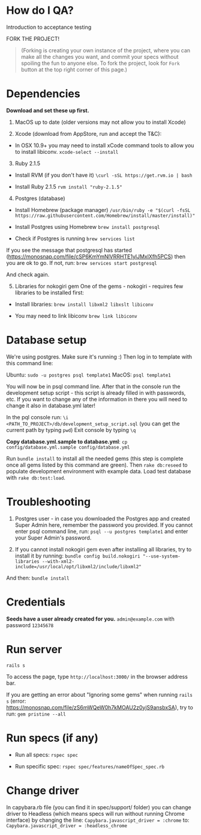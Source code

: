 # How do I QA?
Introduction to acceptance testing

FORK THE PROJECT!
>(Forking is creating your own instance of the project, where you can make all the changes you want, and commit your specs without spoiling the fun to anyone else. To fork the project, look for `Fork` button at the top right corner of this page.)

# Dependencies
**Download and set these up first.**

1. MacOS up to date (older versions may not allow you to install Xcode)

2. Xcode (download from AppStore, run and accept the T&C):

- In OSX 10.9+ you may need to install xCode command tools to allow you to install libiconv.
`xcode-select --install`

3. Ruby 2.1.5
- Install RVM (if you don't have it)
`\curl -sSL https://get.rvm.io | bash`

- Install Ruby 2.1.5
`rvm install "ruby-2.1.5"`

4. Postgres (database)
- Install Homebrew (package manager)
`/usr/bin/ruby -e "$(curl -fsSL https://raw.githubusercontent.com/Homebrew/install/master/install)"`

- Install Postgres using Homebrew
`brew install postgresql`

- Check if Postgres is running
`brew services list`

If you see the message that postgresql has started (https://monosnap.com/file/cSP6KmYmNlVRRHTE1ylJMxlXfh5PCS) then you are ok to go. If not, run:
`brew services start postgresql`

And check again.

5. Libraries for nokogiri gem
One of the gems - nokogiri - requires few libraries to be installed first:

- Install libraries:
`brew install libxml2 libxslt libiconv`

- You may need to link libiconv
`brew link libiconv`

# Database setup
We're using postgres. Make sure it's running :) Then log in to template with this command line:

Ubuntu: `sudo -u postgres psql template1`
MacOS: `psql template1`

You will now be in psql command line.
After that in the console run the development setup script - this script is already filled in with passwords, etc.
If you want to change any of the information in there you will need to change it also in database.yml later!

In the pql console run: `\i <PATH_TO_PROJECT>/db/development_setup_script.sql` (you can get the current path by typing `pwd`)
Exit console by typing `\q`

**Copy database.yml.sample to database.yml**:
`cp config/database.yml.sample config/database.yml`

Run `bundle install` to install all the needed gems (this step is complete once all gems listed by this command are green).
Then `rake db:reseed` to populate development environment with example data.
Load test database with `rake db:test:load`.

# Troubleshooting
1. Postgres user - in case you downloaded the Postgres app and created Super Admin here, remember the password you provided. If you cannot enter psql command line, run:
`psql --u postgres template1`
and enter your Super Admin's password.

2. If you cannot install nokogiri gem even after installing all libraries, try to install it by running:
`bundle config build.nokogiri "--use-system-libraries --with-xml2-include=/usr/local/opt/libxml2/include/libxml2"`

And then:
`bundle install`

# Credentials
**Seeds have a user already created for you.**
`admin@example.com` with password `12345678`

# Run server
`rails s`

To access the page, type `http://localhost:3000/` in the browser address bar.

If you are getting an error about "Ignoring some gems" when running `rails s` (error: https://monosnap.com/file/zS6mWQeW0h7kMOAU2z0yjS9ansbxSA), try to run:
`gem pristine --all`

# Run specs (if any)
- Run all specs:
`rspec spec`

- Run specific spec:
`rspec spec/features/nameOfSpec_spec.rb`

# Change driver
In capybara.rb file (you can find it in spec/support/ folder) you can change driver to Headless (which means specs will run without running Chrome interface) by changing the line:
`Capybara.javascript_driver = :chrome`
to:
`Capybara.javascript_driver = :headless_chrome`
